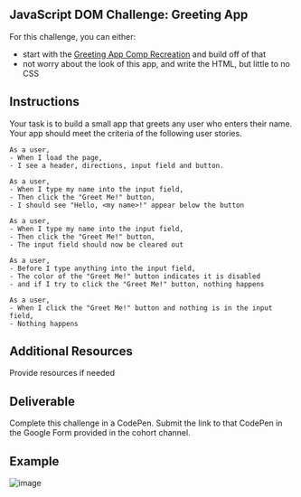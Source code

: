 ## JavaScript DOM Challenge: Greeting App

For this challenge, you can either:
- start with the [Greeting App Comp Recreation](https://github.com/turingschool/f1-fall-winter-breaks-exercises/blob/master/fall/comp-recreation-greeting-app.md) and build off of that
- not worry about the look of this app, and write the HTML, but little to no CSS

## Instructions

Your task is to build a small app that greets any user who enters their name. Your app should meet the criteria of the following user stories.

```
As a user,
- When I load the page,
- I see a header, directions, input field and button.
```

```
As a user, 
- When I type my name into the input field,
- Then click the "Greet Me!" button,
- I should see "Hello, <my name>!" appear below the button
```

```
As a user,
- When I type my name into the input field,
- Then click the "Greet Me!" button,
- The input field should now be cleared out
```

```
As a user,
- Before I type anything into the input field,
- The color of the "Greet Me!" button indicates it is disabled
- and if I try to click the "Greet Me!" button, nothing happens
```

```
As a user,
- When I click the "Greet Me!" button and nothing is in the input field,
- Nothing happens
```

## Additional Resources

Provide resources if needed

## Deliverable

Complete this challenge in a CodePen. Submit the link to that CodePen in the Google Form provided in the cohort channel.

## Example

![image](https://user-images.githubusercontent.com/25447342/68792511-b090b500-0608-11ea-9972-d330598aa950.png)
